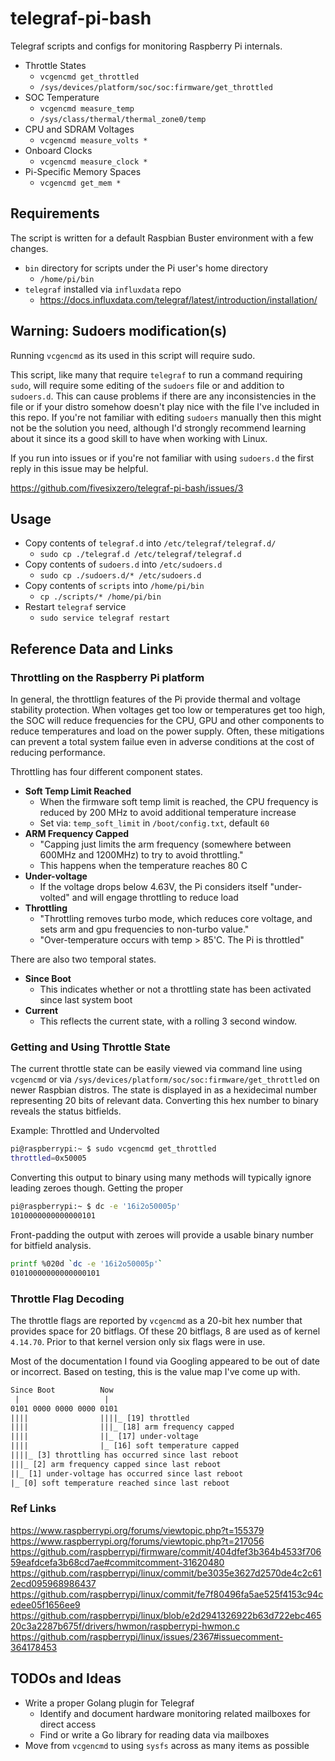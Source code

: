 # telegraf-pi-bash

Telegraf scripts and configs for monitoring Raspberry Pi internals.

* Throttle States
  * `vcgencmd get_throttled`
  * `/sys/devices/platform/soc/soc:firmware/get_throttled`
* SOC Temperature
  * `vcgencmd measure_temp`
  * `/sys/class/thermal/thermal_zone0/temp`
* CPU and SDRAM Voltages
  * `vcgencmd measure_volts *`
* Onboard Clocks
  * `vcgencmd measure_clock *`
* Pi-Specific Memory Spaces
  * `vcgencmd get_mem *`

## Requirements

The script is written for a default Raspbian Buster environment with a few changes.

* `bin` directory for scripts under the Pi user's home directory
  * `/home/pi/bin`
* `telegraf` installed via `influxdata` repo
  * <https://docs.influxdata.com/telegraf/latest/introduction/installation/>
 
## Warning: Sudoers modification(s)

Running `vcgencmd` as its used in this script will require sudo.

This script, like many that require `telegraf` to run a command requiring `sudo`, will require some editing of the `sudoers` file or and addition to `sudoers.d`. This can cause problems if there are any inconsistencies in the file or if your distro somehow doesn't play nice with the file I've included in this repo. If you're not familiar with editing `sudoers` manually then this might not be the solution you need, although I'd strongly recommend learning about it since its a good skill to have when working with Linux.

If you run into issues or if you're not familiar with using `sudoers.d` the first reply in this issue may be helpful.

<https://github.com/fivesixzero/telegraf-pi-bash/issues/3>

## Usage

* Copy contents of `telegraf.d` into `/etc/telegraf/telegraf.d/`
  * `sudo cp ./telegraf.d /etc/telegraf/telegraf.d`
* Copy contents of `sudoers.d` into `/etc/sudoers.d`
  * `sudo cp ./sudoers.d/* /etc/sudoers.d`
* Copy contents of `scripts` into `/home/pi/bin`
  * `cp ./scripts/* /home/pi/bin`
* Restart `telegraf` service
  * `sudo service telegraf restart`

## Reference Data and Links

### Throttling on the Raspberry Pi platform

In general, the throttlign features of the Pi provide thermal and voltage stability protection. When voltages get too low or temperatures get too high, the SOC will reduce frequencies for the CPU, GPU and other components to reduce temperatures and load on the power supply. Often, these mitigations can prevent a total system failue even in adverse conditions at the cost of reducing performance.

Throttling has four different component states.

* **Soft Temp Limit Reached**
  * When the firmware soft temp limit is reached, the CPU frequency is reduced by 200 MHz to avoid additional temperature increase
  * Set via: `temp_soft_limit` in `/boot/config.txt`, default `60`
* **ARM Frequency Capped**
  * "Capping just limits the arm frequency (somewhere between 600MHz and 1200MHz) to try to avoid throttling."
  * This happens when the temperature reaches 80 C
* **Under-voltage**
  * If the voltage drops below 4.63V, the Pi considers itself "under-volted" and will engage throttling to reduce load
* **Throttling**
  * "Throttling removes turbo mode, which reduces core voltage, and sets arm and gpu frequencies to non-turbo value."
  * "Over-temperature occurs with temp > 85'C. The Pi is throttled"

There are also two temporal states.

* **Since Boot**
  * This indicates whether or not a throttling state has been activated since last system boot
* **Current**
  * This reflects the current state, with a rolling 3 second window.

### Getting and Using Throttle State

The current throttle state can be easily viewed via command line using `vcgencmd` or via `/sys/devices/platform/soc/soc:firmware/get_throttled` on newer Raspbian distros. The state is displayed in as a hexidecimal number representing 20 bits of relevant data. Converting this hex number to binary reveals the status bitfields.

Example: Throttled and Undervolted

```sh
pi@raspberrypi:~ $ sudo vcgencmd get_throttled
throttled=0x50005
```

Converting this output to binary using many methods will typically ignore leading zeroes though. Getting the proper 

```sh
pi@raspberrypi:~ $ dc -e '16i2o50005p'
1010000000000000101‬
```

Front-padding the output with zeroes will provide a usable binary number for bitfield analysis.

```sh
printf %020d `dc -e '16i2o50005p'`
01010000000000000101‬
```

### Throttle Flag Decoding

The throttle flags are reported by `vcgencmd` as a 20-bit hex number that provides space for 20 bitflags. Of these 20 bitflags, 8 are used as of kernel `4.14.70`. Prior to that kernel version only six flags were in use.

Most of the documentation I found via Googling appeared to be out of date or incorrect. Based on testing, this is the value map I've come up with.

```txt
Since Boot          Now
 |                   |  
0101 0000 0000 0000 0101‬
||||                ||||_ [19] throttled
||||                |||_ [18] arm frequency capped
||||                ||_ [17] under-voltage
||||                |_ [16] soft temperature capped
||||_ [3] throttling has occurred since last reboot
|||_ [2] arm frequency capped since last reboot
||_ [1] under-voltage has occurred since last reboot
|_ [0] soft temperature reached since last reboot
```

### Ref Links

<https://www.raspberrypi.org/forums/viewtopic.php?t=155379>
<https://www.raspberrypi.org/forums/viewtopic.php?t=217056>
<https://github.com/raspberrypi/firmware/commit/404dfef3b364b4533f70659eafdcefa3b68cd7ae#commitcomment-31620480>
<https://github.com/raspberrypi/linux/commit/be3035e3627d2570de4c2c612ecd095968986437>
<https://github.com/raspberrypi/linux/commit/fe7f80496fa5ae525f4153c94cedee05f1656ee9>
<https://github.com/raspberrypi/linux/blob/e2d2941326922b63d722ebc46520c3a2287b675f/drivers/hwmon/raspberrypi-hwmon.c>
<https://github.com/raspberrypi/linux/issues/2367#issuecomment-364178453>

## TODOs and Ideas

* Write a proper Golang plugin for Telegraf
  * Identify and document hardware monitoring related mailboxes for direct access
  * Find or write a Go library for reading data via mailboxes
* Move from `vcgencmd` to using `sysfs` across as many items as possible
